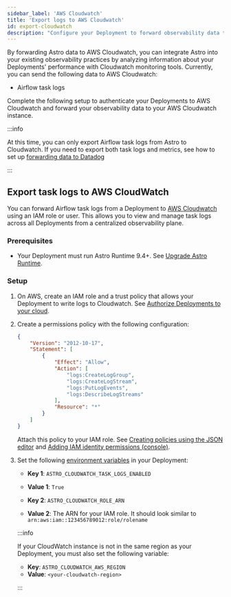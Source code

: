 ```yaml
---
sidebar_label: 'AWS Cloudwatch'
title: 'Export logs to AWS Cloudwatch'
id: export-cloudwatch
description: "Configure your Deployment to forward observability data to your AWS Cloudwatch instance."
---
```


By forwarding Astro data to AWS Cloudwatch, you can integrate Astro into your existing observability practices by analyzing information about your Deployments' performance with Cloudwatch monitoring tools. Currently, you can send the following data to AWS Cloudwatch:

- Airflow task logs

Complete the following setup to authenticate your Deployments to AWS Cloudwatch and forward your observability data to your AWS Cloudwatch instance.

:::info

At this time, you can only export Airflow task logs from Astro to Cloudwatch. If you need to export both task logs and metrics, see how to set up [forwarding data to Datadog](export-datadog.md)

:::

## Export task logs to AWS CloudWatch

You can forward Airflow task logs from a Deployment to [AWS Cloudwatch](https://aws.amazon.com/cloudwatch/) using an IAM role or user. This allows you to view and manage task logs across all Deployments from a centralized observability plane.

### Prerequisites

- Your Deployment must run Astro Runtime 9.4+. See [Upgrade Astro Runtime](upgrade-runtime.md).

### Setup

1. On AWS, create an IAM role and a trust policy that allows your Deployment to write logs to Cloudwatch. See [Authorize Deployments to your cloud](authorize-deployments-to-your-cloud.md?tab=aws#step-1-authorize-the-deployment-in-your-cloud).
2. Create a permissions policy with the following configuration:

    ```json
    {
        "Version": "2012-10-17",
        "Statement": [
            {
                "Effect": "Allow",
                "Action": [
                    "logs:CreateLogGroup",
                    "logs:CreateLogStream",
                    "logs:PutLogEvents",
                    "logs:DescribeLogStreams"
                ],
                "Resource": "*"
            }
        ]
    }
    ```

    Attach this policy to your IAM role. See [Creating policies using the JSON editor](https://docs.aws.amazon.com/IAM/latest/UserGuide/access_policies_create-console.html#access_policies_create-json-editor) and [Adding IAM identity permissions (console)](https://docs.aws.amazon.com/IAM/latest/UserGuide/access_policies_manage-attach-detach.html#add-policies-console).

3. Set the following [environment variables](environment-variables.md) in your Deployment:

    - **Key 1**: `ASTRO_CLOUDWATCH_TASK_LOGS_ENABLED`
    - **Value 1**: `True`

    - **Key 2**: `ASTRO_CLOUDWATCH_ROLE_ARN`
    - **Value 2**: The ARN for your IAM role. It should look similar to `arn:aws:iam::123456789012:role/rolename`

    :::info

    If your CloudWatch instance is not in the same region as your Deployment, you must also set the following variable:

    - **Key**: `ASTRO_CLOUDWATCH_AWS_REGION`
    - **Value**: `<your-cloudwatch-region>`

    :::
